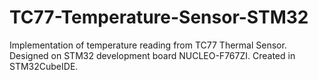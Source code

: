 # TC77-Temperature-Sensor-STM32
Implementation of temperature reading from TC77 Thermal Sensor.
Designed on STM32 development board NUCLEO-F767ZI.
Created in STM32CubeIDE.
